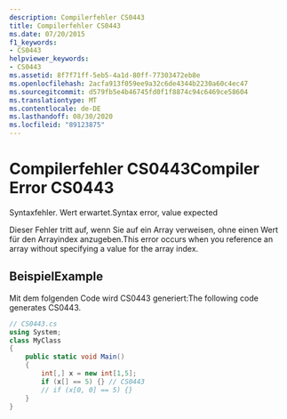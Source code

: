 ```yaml
---
description: Compilerfehler CS0443
title: Compilerfehler CS0443
ms.date: 07/20/2015
f1_keywords:
- CS0443
helpviewer_keywords:
- CS0443
ms.assetid: 8f7f71ff-5eb5-4a1d-80ff-77303472eb8e
ms.openlocfilehash: 2acfa913f059ee9a32c6de4344b2230a60c4ec47
ms.sourcegitcommit: d579fb5e4b46745fd0f1f8874c94c6469ce58604
ms.translationtype: MT
ms.contentlocale: de-DE
ms.lasthandoff: 08/30/2020
ms.locfileid: "89123875"
---
```

# <a name="compiler-error-cs0443"></a><span data-ttu-id="1b20a-103">Compilerfehler CS0443</span><span class="sxs-lookup"><span data-stu-id="1b20a-103">Compiler Error CS0443</span></span>
<span data-ttu-id="1b20a-104">Syntaxfehler. Wert erwartet.</span><span class="sxs-lookup"><span data-stu-id="1b20a-104">Syntax error, value expected</span></span>  
  
 <span data-ttu-id="1b20a-105">Dieser Fehler tritt auf, wenn Sie auf ein Array verweisen, ohne einen Wert für den Arrayindex anzugeben.</span><span class="sxs-lookup"><span data-stu-id="1b20a-105">This error occurs when you reference an array without specifying a value for the array index.</span></span>  
  
## <a name="example"></a><span data-ttu-id="1b20a-106">Beispiel</span><span class="sxs-lookup"><span data-stu-id="1b20a-106">Example</span></span>  
 <span data-ttu-id="1b20a-107">Mit dem folgenden Code wird CS0443 generiert:</span><span class="sxs-lookup"><span data-stu-id="1b20a-107">The following code generates CS0443.</span></span>  
  
```csharp  
// CS0443.cs
using System;
class MyClass
{  
    public static void Main()
    {  
        int[,] x = new int[1,5];  
        if (x[] == 5) {} // CS0443  
        // if (x[0, 0] == 5) {}
    }  
}  
```
